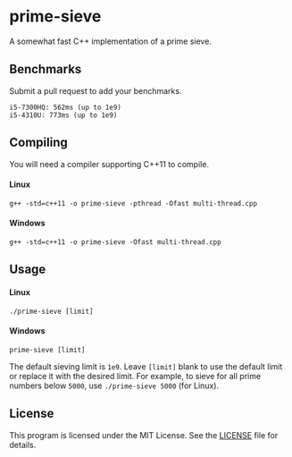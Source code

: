 # prime-sieve
A somewhat fast C++ implementation of a prime sieve.

## Benchmarks
Submit a pull request to add your benchmarks.

```
i5-7300HQ: 562ms (up to 1e9)
i5-4310U: 773ms (up to 1e9)
```

## Compiling
You will need a compiler supporting C++11 to compile.
#### Linux
```
g++ -std=c++11 -o prime-sieve -pthread -Ofast multi-thread.cpp
```
#### Windows
```
g++ -std=c++11 -o prime-sieve -Ofast multi-thread.cpp
```

## Usage
#### Linux
```
./prime-sieve [limit]
```
#### Windows
```
prime-sieve [limit]
```
The default sieving limit is `1e9`. Leave `[limit]` blank to use the default limit or replace it with the desired limit.
For example, to sieve for all prime numbers below `5000`, use `./prime-sieve 5000` (for Linux).

## License
This program is licensed under the MIT License. See the [LICENSE](LICENSE) file for details.
